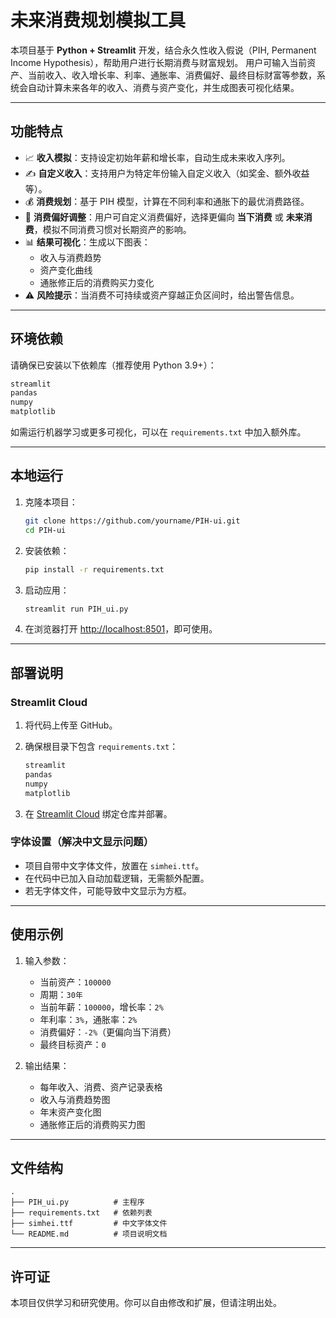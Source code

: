 # 未来消费规划模拟工具

本项目基于 **Python + Streamlit** 开发，结合永久性收入假说（PIH, Permanent Income Hypothesis），帮助用户进行长期消费与财富规划。
用户可输入当前资产、当前收入、收入增长率、利率、通胀率、消费偏好、最终目标财富等参数，系统会自动计算未来各年的收入、消费与资产变化，并生成图表可视化结果。

------------------------------------------------------------------------

## 功能特点

-   📈 **收入模拟**：支持设定初始年薪和增长率，自动生成未来收入序列。
-   ✍️ **自定义收入**：支持用户为特定年份输入自定义收入（如奖金、额外收益等）。
-   💰 **消费规划**：基于 PIH 模型，计算在不同利率和通胀下的最优消费路径。
-   🎯 **消费偏好调整**：用户可自定义消费偏好，选择更偏向 **当下消费** 或 **未来消费**，模拟不同消费习惯对长期资产的影响。
-   📊 **结果可视化**：生成以下图表：
    -   收入与消费趋势
    -   资产变化曲线
    -   通胀修正后的消费购买力变化
-   ⚠️ **风险提示**：当消费不可持续或资产穿越正负区间时，给出警告信息。

------------------------------------------------------------------------

## 环境依赖

请确保已安装以下依赖库（推荐使用 Python 3.9+）：

``` txt
streamlit
pandas
numpy
matplotlib
```

如需运行机器学习或更多可视化，可以在 `requirements.txt` 中加入额外库。

------------------------------------------------------------------------

## 本地运行

1.  克隆本项目：

    ``` bash
    git clone https://github.com/yourname/PIH-ui.git
    cd PIH-ui
    ```

2.  安装依赖：

    ``` bash
    pip install -r requirements.txt
    ```

3.  启动应用：

    ``` bash
    streamlit run PIH_ui.py
    ```

4.  在浏览器打开 <http://localhost:8501>，即可使用。

------------------------------------------------------------------------

## 部署说明

### Streamlit Cloud

1.  将代码上传至 GitHub。

2.  确保根目录下包含 `requirements.txt`：

    ``` txt
    streamlit
    pandas
    numpy
    matplotlib
    ```

3.  在 [Streamlit Cloud](https://streamlit.io/cloud) 绑定仓库并部署。

### 字体设置（解决中文显示问题）

-   项目自带中文字体文件，放置在 `simhei.ttf`。
-   在代码中已加入自动加载逻辑，无需额外配置。
-   若无字体文件，可能导致中文显示为方框。

------------------------------------------------------------------------

## 使用示例

1.  输入参数：

    -   当前资产：`100000`
    -   周期：`30年`
    -   当前年薪：`100000`，增长率：`2%`
    -   年利率：`3%`，通胀率：`2%`
    -   消费偏好：`-2%`（更偏向当下消费）
    -   最终目标资产：`0`

2.  输出结果：

    -   每年收入、消费、资产记录表格
    -   收入与消费趋势图
    -   年末资产变化图
    -   通胀修正后的消费购买力图

------------------------------------------------------------------------

## 文件结构

    .
    ├── PIH_ui.py          # 主程序
    ├── requirements.txt   # 依赖列表
    ├── simhei.ttf         # 中文字体文件
    └── README.md          # 项目说明文档

------------------------------------------------------------------------

## 许可证

本项目仅供学习和研究使用。你可以自由修改和扩展，但请注明出处。

